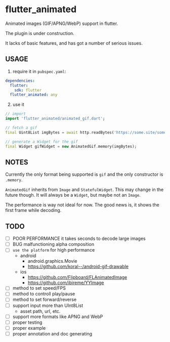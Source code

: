 # flutter_animated

Animated images (GIF/APNG/WebP) support in flutter.

The plugin is under construction.

It lacks of basic features, and has got a number of serious issues.

## USAGE

1. require it in `pubspec.yaml`:

```yaml
dependencies:
  flutter:
    sdk: flutter
  flutter_animated: any
```

2. use it

```dart
// import
import 'flutter_animated/animated_gif.dart';

// fetch a gif
final Uint8List imgBytes = await http.readBytes('https://some.site/some.gif');

// generate a Widget for the gif
final Widget gifWidget = new AnimatedGif.memory(imgBytes);
```

## NOTES

Currently the only format being supported is `gif` and the only constructor is `.memory`.

`AnimatedGif` inherits from `Image` and `StatefulWidget`. This may change in the future though. It will always be a `Widget`, but maybe not an `Image`.

The performance is way not ideal for now. The good news is, it shows the first frame while decoding.

## TODO

- [ ] POOR PERFORMANCE it takes seconds to decode large images
- [ ] BUG malfunctioning alpha composition
- [ ] `use the platform` for high performance
  - android
    - android.graphics.Movie
    - https://github.com/koral--/android-gif-drawable
  - ios
    - https://github.com/Flipboard/FLAnimatedImage
    - https://github.com/ibireme/YYImage
- [ ] method to set speed/FPS
- [ ] method to controll play/pause
- [ ] method to set forward/reverse
- [ ] support input more than UInt8List
  - asset path, url, etc.
- [ ] support more formats like APNG and WebP
- [ ] proper testing
- [ ] proper example
- [ ] proper annotation and doc generating
